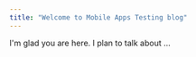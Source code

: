 ```yaml
---
title: "Welcome to Mobile Apps Testing blog"
---
```


I'm glad you are here. I plan to talk about ...
